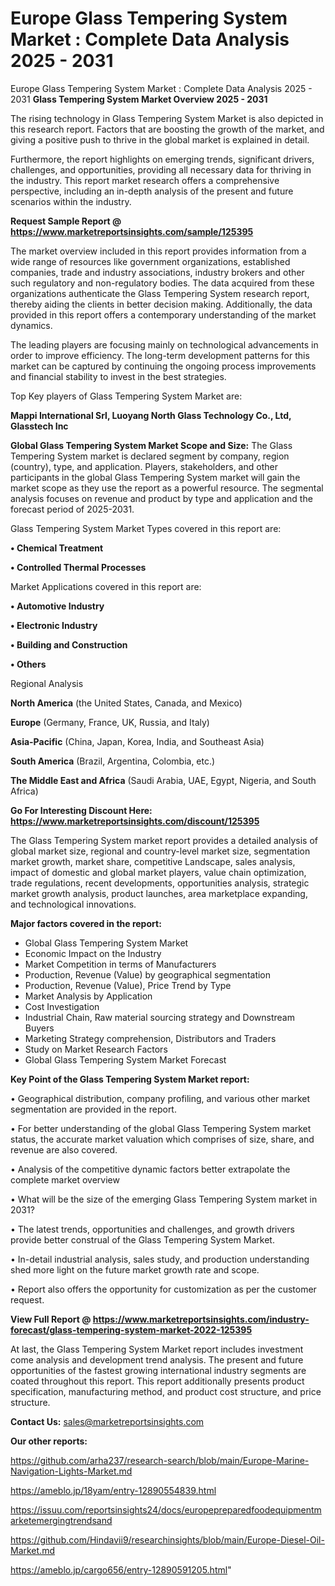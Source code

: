 # Europe Glass Tempering System Market : Complete Data Analysis 2025 - 2031
Europe Glass Tempering System Market : Complete Data Analysis 2025 - 2031
<Strong> Glass Tempering System Market Overview 2025 - 2031</strong>

The rising technology in Glass Tempering System Market is also depicted in this research report. Factors that are boosting the growth of the market, and giving a positive push to thrive in the global market is explained in detail.

Furthermore, the report highlights on emerging trends, significant drivers, challenges, and opportunities, providing all necessary data for thriving in the industry. This report market research offers a comprehensive perspective, including an in-depth analysis of the present and future scenarios within the industry.

<strong>Request Sample Report @ <a href=https://www.marketreportsinsights.com/sample/125395>https://www.marketreportsinsights.com/sample/125395</a></strong>

The market overview included in this report provides information from a wide range of resources like government organizations, established companies, trade and industry associations, industry brokers and other such regulatory and non-regulatory bodies. The data acquired from these organizations authenticate the Glass Tempering System research report, thereby aiding the clients in better decision making. Additionally, the data provided in this report offers a contemporary understanding of the market dynamics.

The leading players are focusing mainly on technological advancements in order to improve efficiency. The long-term development patterns for this market can be captured by continuing the ongoing process improvements and financial stability to invest in the best strategies.

Top Key players of Glass Tempering System Market are:

<strong>Mappi International Srl, Luoyang North Glass Technology Co., Ltd, Glasstech Inc</strong>

<strong><b>Global Glass Tempering System Market Scope and Size:</b></strong>
The Glass Tempering System market is declared segment by company, region (country), type, and application. Players, stakeholders, and other participants in the global Glass Tempering System market will gain the market scope as they use the report as a powerful resource. The segmental analysis focuses on revenue and product by type and application and the forecast period of 2025-2031.

Glass Tempering System Market Types covered in this report are:

<strong>• Chemical Treatment

• Controlled Thermal Processes</strong>

Market Applications covered in this report are:

<strong>• Automotive Industry

• Electronic Industry

• Building and Construction

• Others</strong> 

Regional Analysis

<strong>North America</strong> (the United States, Canada, and Mexico)

<strong>Europe</strong> (Germany, France, UK, Russia, and Italy)

<strong>Asia-Pacific</strong> (China, Japan, Korea, India, and Southeast Asia)

<strong>South America</strong> (Brazil, Argentina, Colombia, etc.)

<strong>The Middle East and Africa</strong> (Saudi Arabia, UAE, Egypt, Nigeria, and South Africa)

<strong>Go For Interesting Discount Here: <a href=https://www.marketreportsinsights.com/discount/125395>https://www.marketreportsinsights.com/discount/125395</a></strong>

The Glass Tempering System market report provides a detailed analysis of global market size, regional and country-level market size, segmentation market growth, market share, competitive Landscape, sales analysis, impact of domestic and global market players, value chain optimization, trade regulations, recent developments, opportunities analysis, strategic market growth analysis, product launches, area marketplace expanding, and technological innovations.

<strong><b>Major factors covered in the report:</b></strong>
<ul>
  <li>Global Glass Tempering System Market </li>
  <li>Economic Impact on the Industry</li>
  <li>Market Competition in terms of Manufacturers</li>
  <li>Production, Revenue (Value) by geographical segmentation</li>
  <li>Production, Revenue (Value), Price Trend by Type</li>
  <li>Market Analysis by Application</li>
  <li>Cost Investigation</li>
  <li>Industrial Chain, Raw material sourcing strategy and Downstream Buyers</li>
  <li>Marketing Strategy comprehension, Distributors and Traders</li>
  <li>Study on Market Research Factors</li>
  <li>Global Glass Tempering System Market Forecast</li>
</ul>

<strong><b>Key Point of the Glass Tempering System Market report:</b></strong>

• Geographical distribution, company profiling, and various other market segmentation are provided in the report.

• For better understanding of the global Glass Tempering System market status, the accurate market valuation which comprises of size, share, and revenue are also covered.

• Analysis of the competitive dynamic factors better extrapolate the complete market overview

• What will be the size of the emerging Glass Tempering System market in 2031?

• The latest trends, opportunities and challenges, and growth drivers provide better construal of the Glass Tempering System Market.

• In-detail industrial analysis, sales study, and production understanding shed more light on the future market growth rate and scope.

• Report also offers the opportunity for customization as per the customer request.

<strong><b>View Full Report @ <a href=https://www.marketreportsinsights.com/industry-forecast/glass-tempering-system-market-2022-125395>https://www.marketreportsinsights.com/industry-forecast/glass-tempering-system-market-2022-125395</a></b></strong>


At last, the Glass Tempering System Market report includes investment come analysis and development trend analysis. The present and future opportunities of the fastest growing international industry segments are coated throughout this report. This report additionally presents product specification, manufacturing method, and product cost structure, and price structure.

<strong>Contact Us:</strong>
sales@marketreportsinsights.com

<strong>Our other reports:</strong>

<a href=https://github.com/arha237/research-search/blob/main/Europe-Marine-Navigation-Lights-Market.md>https://github.com/arha237/research-search/blob/main/Europe-Marine-Navigation-Lights-Market.md</a>

<a href=https://ameblo.jp/18yam/entry-12890554839.html>https://ameblo.jp/18yam/entry-12890554839.html</a>

<a href=https://issuu.com/reportsinsights24/docs/europepreparedfoodequipmentmarketemergingtrendsand>https://issuu.com/reportsinsights24/docs/europepreparedfoodequipmentmarketemergingtrendsand</a>

<a href=https://github.com/Hindavii9/researchinsights/blob/main/Europe-Diesel-Oil-Market.md>https://github.com/Hindavii9/researchinsights/blob/main/Europe-Diesel-Oil-Market.md</a>

<a href=https://ameblo.jp/cargo656/entry-12890591205.html>https://ameblo.jp/cargo656/entry-12890591205.html</a>"
